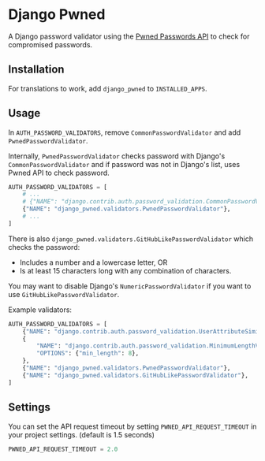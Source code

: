 Django Pwned
============

A Django password validator using the [Pwned Passwords API] to check for
compromised passwords.

## Installation

For translations to work, add `django_pwned` to `INSTALLED_APPS`.

## Usage

In `AUTH_PASSWORD_VALIDATORS`, remove `CommonPasswordValidator` and add
`PwnedPasswordValidator`.

Internally, `PwnedPasswordValidator` checks password with Django's
`CommonPasswordValidator` and if password was not in Django's list,
uses Pwned API to check password.

```python
AUTH_PASSWORD_VALIDATORS = [
    # ...
    # {"NAME": "django.contrib.auth.password_validation.CommonPasswordValidator"},
    {"NAME": "django_pwned.validators.PwnedPasswordValidator"},
    # ...
] 
```

There is also `django_pwned.validators.GitHubLikePasswordValidator` which
checks the password:

- Includes a number and a lowercase letter, OR
- Is at least 15 characters long with any combination of characters.

You may want to disable Django's `NumericPasswordValidator` if you want to use
`GitHubLikePasswordValidator`.

Example validators:

```python
AUTH_PASSWORD_VALIDATORS = [
    {"NAME": "django.contrib.auth.password_validation.UserAttributeSimilarityValidator"},
    {
        "NAME": "django.contrib.auth.password_validation.MinimumLengthValidator",
        "OPTIONS": {"min_length": 8},
    },
    {"NAME": "django_pwned.validators.PwnedPasswordValidator"},
    {"NAME": "django_pwned.validators.GitHubLikePasswordValidator"},
]
```

## Settings

You can set the API request timeout by setting `PWNED_API_REQUEST_TIMEOUT` in
your project settings. (default is 1.5 seconds)

```python
PWNED_API_REQUEST_TIMEOUT = 2.0 
```

[Pwned Passwords API]: https://haveibeenpwned.com/API/v3#PwnedPasswords
